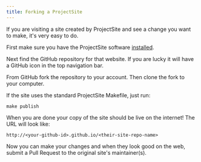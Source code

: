 ```yaml
---
title: Forking a ProjectSite
---
```

If you are visiting a site created by ProjectSite and see a change you want to make, it's very easy to do.

First make sure you have the ProjectSite software [installed](../installation/).

Next find the GitHub repository for that website.
If you are lucky it will have a GitHub icon in the top navigation bar.

From GitHub fork the repository to your account.
Then clone the fork to your computer.

If the site uses the standard ProjectSite Makefile, just run:
```
make publish
```

When you are done your copy of the site should be live on the internet!
The URL will look like:
```
http://<your-github-id>.github.io/<their-site-repo-name>
```

Now you can make your changes and when they look good on the web, submit a Pull Request to the original site's maintainer(s).
